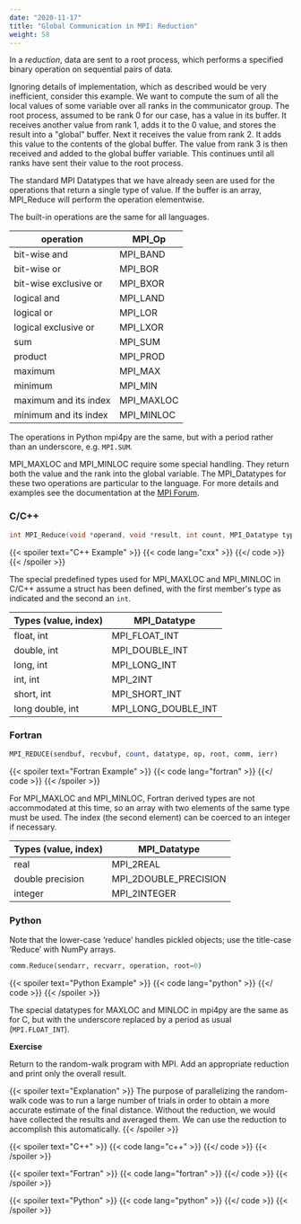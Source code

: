 ```yaml
---
date: "2020-11-17"
title: "Global Communication in MPI: Reduction"
weight: 58
---
```


In a _reduction_, data are sent to a root process, which performs a specified binary operation on sequential pairs of data.

Ignoring details of implementation, which as described would be very inefficient, consider this example.  We want to compute the sum of all the local values of some variable over all ranks in the communicator group.  The root process, assumed to be rank 0 for our case, has a value in its buffer.  It receives another value from rank 1, adds it to the 0 value, and stores the result into a "global" buffer.  Next it receives the value from rank 2.  It adds this value to the contents of the global buffer.  The value from rank 3 is then received and added to the global buffer variable.  This continues until all ranks have sent their value to the root process.

The standard MPI Datatypes that we have already seen are used for the operations that return a single type of value.  If the buffer is an array, MPI_Reduce will perform the operation elementwise.

The built-in operations are the same for all languages.

| operation             | MPI_Op     |
|-----------------------|------------|
| bit-wise and          | MPI_BAND   |
| bit-wise or           | MPI_BOR    |
| bit-wise exclusive or | MPI_BXOR   |
| logical and           | MPI_LAND   |
| logical or            | MPI_LOR    |
| logical exclusive or  | MPI_LXOR   |
| sum                   | MPI_SUM    |
| product               | MPI_PROD   |
| maximum               | MPI_MAX    |
| minimum               | MPI_MIN    |
| maximum and its index | MPI_MAXLOC |
| minimum and its index | MPI_MINLOC |

The operations in Python mpi4py are the same, but with a period rather than an underscore, e.g. `MPI.SUM`.

MPI_MAXLOC and MPI_MINLOC require some special handling. They return both the value and the rank into the global variable.  The MPI_Datatypes for these two operations are particular to the language.  For more details and examples see the documentation at the [MPI Forum](https://www.mpi-forum.org/docs/mpi-3.1/mpi31-report/node114.htm#Node114).

### C/C++

```c
int MPI_Reduce(void *operand, void *result, int count, MPI_Datatype type, MPI_Op operator, int root, MPI_Comm comm);
```

{{< spoiler text="C++ Example" >}}
{{< code lang="cxx" >}}
    [](/content/courses/parallel-computing-introduction/codes/reduce.cxx)
{{</ code >}}
{{< /spoiler >}}

The special predefined types used for MPI_MAXLOC and MPI_MINLOC in C/C++ assume a struct has been defined, with the first member's type as indicated and the second an `int`.

| Types (value, index) | MPI_Datatype        |
|----------------------|---------------------|
| float, int           | MPI_FLOAT_INT       |
| double, int          | MPI_DOUBLE_INT      |
| long, int            | MPI_LONG_INT        |
| int, int             | MPI_2INT            |
| short, int           | MPI_SHORT_INT       |
| long double, int     | MPI_LONG_DOUBLE_INT |

### Fortran

```fortran
MPI_REDUCE(sendbuf, recvbuf, count, datatype, op, root, comm, ierr)
```

{{< spoiler text="Fortran Example" >}}
{{< code lang="fortran" >}}
    [](/content/courses/parallel-computing-introduction/codes/reduce.f90)
{{</ code >}}
{{< /spoiler >}}

For MPI_MAXLOC and MPI_MINLOC, Fortran derived types are not accommodated at this time, so an array with two elements of the same type must be used. The index (the second element) can be coerced to an integer if necessary.

| Types (value, index) | MPI_Datatype          |
|----------------------|-----------------------|
| real                 | MPI_2REAL             |
| double precision     | MPI_2DOUBLE_PRECISION |
| integer              | MPI_2INTEGER          |

### Python

Note that the lower-case ‘reduce’ handles pickled objects; use the title-case ‘Reduce’ with NumPy arrays.

```python
comm.Reduce(sendarr, recvarr, operation, root=0)
```

{{< spoiler text="Python Example" >}}
{{< code lang="python" >}}
    [](/content/courses/parallel-computing-introduction/codes/reduce.py)
{{</ code >}}
{{< /spoiler >}}

The special datatypes for MAXLOC and MINLOC in mpi4py are the same as for C, but with the underscore replaced by a period as usual (`MPI.FLOAT_INT`).

**Exercise**

Return to the random-walk program with MPI.  Add an appropriate reduction and print only the overall result.  

{{< spoiler text="Explanation" >}}
The purpose of parallelizing the random-walk code was to run a large number of trials in order to obtain a more accurate estimate of the final distance.  Without the reduction, we would have collected the results and averaged them.  We can use the reduction to accomplish this automatically.
{{< /spoiler >}}

{{< spoiler text="C++" >}}
{{< code lang="c++" >}}
    [](/content/courses/parallel-computing-introduction/solns/mpirandom_walk_red.cxx)
{{</ code >}}
{{< /spoiler >}}

{{< spoiler text="Fortran" >}}
{{< code lang="fortran" >}}
    [](/content/courses/parallel-computing-introduction/solns/mpirandom_walk_red.f90)
{{</ code >}}
{{< /spoiler >}}

{{< spoiler text="Python" >}}
{{< code lang="python" >}}
    [](/content/courses/parallel-computing-introduction/solns/mpirandom_walk_red.py)
{{</ code >}}
{{< /spoiler >}}

